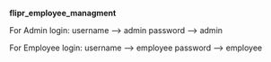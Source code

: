 <B> flipr_employee_managment </B>

For Admin login: 
username --> admin
password --> admin
                 

For Employee login: 
username --> employee
password --> employee

